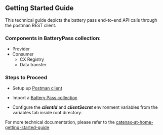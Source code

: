 <!--
 Copyright 2023 BASF SE, BMW AG, Henkel AG & Co. KGaA
 
 Licensed under the Apache License, Version 2.0 (the "License");
 you may not use this file except in compliance with the License.
 You may obtain a copy of the License at
 
     http://www.apache.org/licenses/LICENSE-2.0
 
 Unless required by applicable law or agreed to in writing, software
 distributed under the License is distributed on an "AS IS" BASIS,
 WITHOUT WARRANTIES OR CONDITIONS OF ANY KIND, either express or implied.
 See the License for the specific language governing permissions and
 limitations under the License.
-->

## Getting Started Guide

This technical guide depicts the battery pass end-to-end API calls through the postman REST client.

### Components in BatteryPass collection:
- Provider
- Consumer
    - CX Registry
    - Data transfer


### Steps to  Proceed
- Setup up [Postman client](https://www.postman.com/downloads)

- Import a [Battery Pass collection](./Battery-Pass_INT.postman_collection.json)

- Configure the ***clientId*** and ***clientSecret*** environment variables from the variables tab inside root directory.

For more technical documentation, please refer to the [catenax-at-home-getting-started-guide](https://catenax-ng.github.io/docs/guides/catenax-at-home)
